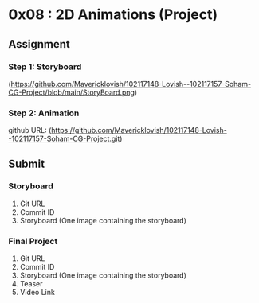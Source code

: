 # 0x08 : 2D Animations (Project) #

## Assignment ##

### Step 1: Storyboard ###

(https://github.com/Mavericklovish/102117148-Lovish--102117157-Soham-CG-Project/blob/main/StoryBoard.png)

### Step 2: Animation ###

github URL: (https://github.com/Mavericklovish/102117148-Lovish--102117157-Soham-CG-Project.git)

## Submit ##

### Storyboard ###

1. Git URL
2. Commit ID
3. Storyboard (One image containing the storyboard)

### Final Project ###

1. Git URL
2. Commit ID
3. Storyboard (One image containing the storyboard)
3. Teaser
4. Video Link
